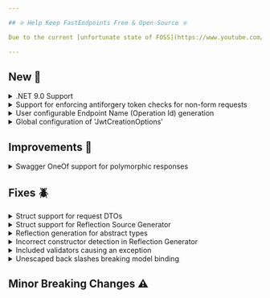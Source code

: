 ```yaml
---

## ❇️ Help Keep FastEndpoints Free & Open-Source ❇️

Due to the current [unfortunate state of FOSS](https://www.youtube.com/watch?v=H96Va36xbvo), please consider [becoming a sponsor](https://opencollective.com/fast-endpoints) and help us beat the odds to keep the project alive and free for everyone.

---
```


[//]: # (<details><summary>title text</summary></details>)

## New 🎉

<details><summary>.NET 9.0 Support</summary>

Migration to .NET 9.0 SDK is now complete. You can now target `net9.0` sdk without any issues.

</details>

<details><summary>Support for enforcing antiforgery token checks for non-form requests</summary>

The antiforgery middleware can now be configured to check antiforgery tokens for any content-type by configuring it like so:

```csharp
app.UseAntiforgeryFE(additionalContentTypes: ["application/json"])
```

</details>

<details><summary>User configurable Endpoint Name (Operation Id) generation</summary>

The endpoint name generation logic can now be overriden at a global level like so:

```csharp
app.UseFastEndpoints(
       c => c.Endpoints.NameGenerator =
                ctx =>
                {
                    return ctx.EndpointType.Name.TrimEnd("Endpoint");
                })
```

</details>

<details><summary>Global configuration of 'JwtCreationOptions'</summary>

You can now configure `JwtCreationOptions` once globally like so:

```csharp
bld.Services.Configure<JwtCreationOptions>(
       o =>
       {
           o.SigningKey = "...";
           o.Audience = "...";
           o.Issuer = "...";
       })
```

and only specify just the relevant settings that are needed to be set during token creation like so.

```csharp
var token = JwtBearer.CreateToken(
    o =>
    {
        o.ExpireAt = DateTime.UtcNow.AddHours(1);
        o.User.Claims.Add(("UserId", "001"));
    });
```

If you need to override any of the globally specified settings, that can be done during token creation as well as what's supplied to the `CreateToken(o=> ...)` method is a deeply cloned instance independant of the global instance.

</details>

## Improvements 🚀

<details><summary>Swagger OneOf support for polymorphic responses</summary>

When enabling `OneOf` for polymorphism like the following:

```csharp
.SwaggerDocument(c => c.UseOneOfForPolymorphism = true)
```

The correct response swagger spec is not generated by NSwag by default. As requested by #807, the correct spec will now be generated.

</details>

## Fixes 🪲

<details><summary>Struct support for request DTOs</summary>

Adding the new reflection source generator broke support for struct types to be used for request DTOs, which has been corrected in this release.

</details>

<details><summary>Struct support for Reflection Source Generator</summary>

The reflection generator was not generating the correct source for unboxing value types.

</details>

<details><summary>Reflection generation for abstract types</summary>

The reflection generator was trying to generate code for deeply nested abstract types, which has now been fixed.

</details>

<details><summary>Incorrect constructor detection in Reflection Generator</summary>

The reflection generator was wrongly detecting constructors from base types instead of just stopping at the top most level.

</details>

<details><summary>Included validators causing an exception</summary>

There was a regression in the validation schema processor which resulted in included fluent validators causing an exception at the time of generating the swagger spec.

</details>

<details><summary>Unescaped back slashes breaking model binding</summary>

Incorrectly unescaped parameter values from the client was causing model binding failures which has been now corrected. 

</details>

## Minor Breaking Changes ⚠️